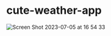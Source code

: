 # cute-weather-app


![Screen Shot 2023-07-05 at 16 54 33](https://github.com/juliadavydenko/cute-weather-app/assets/98152890/3f8378c4-1c90-43c9-b9ff-a315cec88d25)

